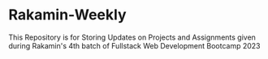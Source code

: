 # Rakamin-Weekly
This Repository is for Storing Updates on Projects and Assignments
given during Rakamin's 4th batch of Fullstack Web Development Bootcamp 2023
